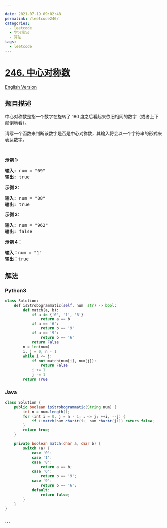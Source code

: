 ```yaml
---

date: 2021-07-19 09:02:48
permalink: /leetcode246/
categories:
  - leetcode
  - 学习笔记
  - 算法  
tags:
  - leetcode
---
```

# [246. 中心对称数](https://leetcode-cn.com/problems/strobogrammatic-number)

[English Version](https://github.com/doocs/leetcode/blob/main/solution/0200-0299/0246.Strobogrammatic%20Number/README_EN.md)

## 题目描述

<!-- 这里写题目描述 -->

<p>中心对称数是指一个数字在旋转了&nbsp;180 度之后看起来依旧相同的数字（或者上下颠倒地看）。</p>

<p>请写一个函数来判断该数字是否是中心对称数，其输入将会以一个字符串的形式来表达数字。</p>

<p>&nbsp;</p>

<p><strong>示例 1:</strong></p>

<pre><strong>输入:</strong> num = &quot;69&quot;
<strong>输出:</strong> true
</pre>

<p><strong>示例 2:</strong></p>

<pre><strong>输入:</strong> num = &quot;88&quot;
<strong>输出:</strong> true</pre>

<p><strong>示例 3:</strong></p>

<pre><strong>输入:</strong> num = &quot;962&quot;
<strong>输出:</strong> false</pre>

<p><strong>示例 4：</strong></p>

<pre><strong>输入：</strong>num = &quot;1&quot;
<strong>输出：</strong>true
</pre>


## 解法

<!-- 这里可写通用的实现逻辑 -->

<!-- tabs:start -->

### **Python3**

<!-- 这里可写当前语言的特殊实现逻辑 -->

```python
class Solution:
    def isStrobogrammatic(self, num: str) -> bool:
        def match(a, b):
            if a in {'0', '1', '8'}:
                return a == b
            if a == '6':
                return b == '9'
            if a == '9':
                return b == '6'
            return False
        n = len(num)
        i, j = 0, n - 1
        while i <= j:
            if not match(num[i], num[j]):
                return False
            i += 1
            j -= 1
        return True
```

### **Java**

<!-- 这里可写当前语言的特殊实现逻辑 -->

```java
class Solution {
    public boolean isStrobogrammatic(String num) {
        int n = num.length();
        for (int i = 0, j = n - 1; i <= j; ++i, --j) {
            if (!match(num.charAt(i), num.charAt(j))) return false;
        }
        return true;
    }

    private boolean match(char a, char b) {
        switch (a) {
            case '0':
            case '1':
            case '8':
                return a == b;
            case '6':
                return b == '9';
            case '9':
                return b == '6';
            default:
                return false;
        }
    }
}
```

### **...**

```

```

<!-- tabs:end -->
